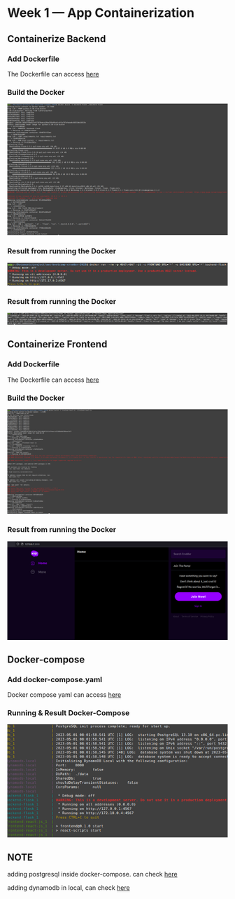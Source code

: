 # Week 1 — App Containerization

## Containerize Backend

### Add Dockerfile
The Dockerfile can access [here](https://github.com/iilness2/aws-bootcamp-cruddur-2023/blob/main/backend-flask/Dockerfile)

### Build the Docker
![Docker build backend](assets/week1-docker-build-backend.png)

### Result from running the Docker
![Docker Running Backend](assets/week1-docker-running-backend.png)

### Result from running the Docker
![Docker Backend Result](assets/week1-docker-backend-result.png)

## Containerize Frontend

### Add Dockerfile
The Dockerfile can access [here](https://github.com/iilness2/aws-bootcamp-cruddur-2023/blob/main/frontend-react-js/Dockerfile)

### Build the Docker
![Docker Build Frontend](assets/week1-docker-build-frontend.png)

### Result from running the Docker
![Docker Frontend result](assets/week1-docker-frontend-result.png)

## Docker-compose
### Add docker-compose.yaml
Docker compose yaml can access [here](https://github.com/iilness2/aws-bootcamp-cruddur-2023/blob/main/docker-compose.yaml)

### Running & Result Docker-Compose
![Docker Compose result](assets/week1-docker-compose-result.png)

## NOTE
adding postgresql inside docker-compose. can check [here](https://github.com/iilness2/aws-bootcamp-cruddur-2023/blob/main/docker-compose.yaml#L20)

adding dynamodb in local, can check [here](https://github.com/iilness2/aws-bootcamp-cruddur-2023/blob/main/docker-compose.yaml#L30)

